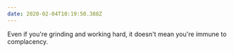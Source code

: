 ```yaml
---
date: 2020-02-04T10:19:50.388Z
---
```


Even if you're grinding and working hard, it doesn't mean you're immune to
complacency.
